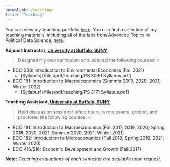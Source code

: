 ```yaml
---
permalink: /teaching/
title: "Teaching"
---
```


You can view my teaching portfolio [here](/files/pdf/teaching/Portfolio.pdf).
You can find a selection of my teaching materials, including all of the labs
from Advanced Topics in Political Data Science, [here](/teaching-materials).

**Adjunct Instructor, [University at Buffalo, SUNY](https://arts-sciences.buffalo.edu/economics.html)**
> Designed my own curriculum and lectured the following courses: <
  - ECO 208: Introduction to Environmental Economics (Fall 2021)
    - [Syllabus](/files/pdf/teaching/PS 3090 Syllabus.pdf)
  - ECO 181: Introduction to Macroeconomics (Summer 2019, 2020, 2021; Winter 2022)
    - [Syllabus](/files/pdf/teaching/PS 3171 Syllabus.pdf)

**Teaching Assistant, [University at Buffalo, SUNY](https://arts-sciences.buffalo.edu/economics.html)** 
> Held discussion sessions/ office hours, wrote exams, graded, and proctored the following courses: <
  - ECO 181: Introduction to Macroeconomics (Fall 2017, 2019, 2020; Spring 2018, 2020, 2021; Summer 2020, 2021; Winter 2021)
  - ECO 182: Introduction to Microeconomics (Fall 2018; Spring 2019, 2021; Winter 2020)
  - ECO 416/516: Economic Development and Growth (Fall 2017)

**Note:** *Teaching evaluations of each semester are available upon request.*


